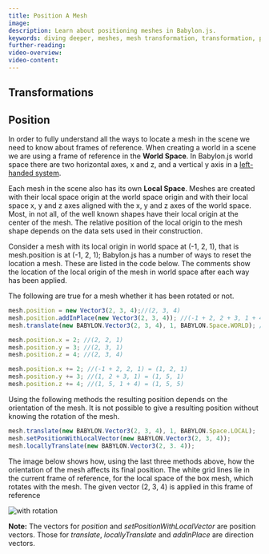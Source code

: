 ```yaml
---
title: Position A Mesh
image: 
description: Learn about positioning meshes in Babylon.js.
keywords: diving deeper, meshes, mesh transformation, transformation, position
further-reading:
video-overview:
video-content:
---
```


## Transformations
## Position
In order to fully understand all the ways to locate a mesh in the scene we need to know about frames of reference. When creating a world in a scene we are using a frame of reference in the **World Space**. In Babylon.js world space there are two horizontal axes, x and z, and a vertical y axis in a [left-handed system](https://www.google.com/search?q=left-handed+3D+coordinate+system&ie=UTF-8).

Each mesh in the scene also has its own **Local Space**.  Meshes are created with their local space origin at the world space origin and with their local space x, y and z axes aligned with the x, y and z axes of the world space. Most, in not all, of the well known shapes have their local origin at the center of the mesh. The relative position of the local origin to the mesh shape depends on the data sets used in their construction.

Consider a mesh with its local origin in world space at (-1, 2, 1), that is mesh.position is at (-1, 2, 1);
Babylon.js has a number of ways to reset the location a mesh. These are listed in the code below. The comments show the location of the local origin of the mesh in world space after each way has been applied.

The following are true for a mesh whether it has been rotated or not.

```javascript
mesh.position = new Vector3(2, 3, 4);//(2, 3, 4)
mesh.position.addInPlace(new Vector3(2, 3, 4)); //(-1 + 2, 2 + 3, 1 + 4) = (1, 5, 5)
mesh.translate(new BABYLON.Vector3(2, 3, 4), 1, BABYLON.Space.WORLD); //(-1 + 2, 2 + 3, 1 + 4) = (1, 5, 5)
```

```javascript
mesh.position.x = 2; //(2, 2, 1)
mesh.position.y = 3; //(2, 3, 1)
mesh.position.z = 4; //(2, 3, 4)
```

```javascript
mesh.position.x += 2; //(-1 + 2, 2, 1) = (1, 2, 1)
mesh.position.y += 3; //(1, 2 + 3, 1) = (1, 5, 1)
mesh.position.z += 4; //(1, 5, 1 + 4) = (1, 5, 5)
```

Using the following methods the resulting position depends on the orientation of the mesh. It is not possible to give a resulting position without knowing the rotation of the mesh.

```javascript
mesh.translate(new BABYLON.Vector3(2, 3, 4), 1, BABYLON.Space.LOCAL);
mesh.setPositionWithLocalVector(new BABYLON.Vector3(2, 3, 4));
mesh.locallyTranslate(new BABYLON.Vector3(2, 3. 4));
```

The image below shows how, using the last three methods above, how the orientation of the mesh affects its final position. The white grid lines lie in the current frame of reference, for the local space of the box mesh, which rotates with the mesh. The given vector (2, 3, 4) is applied in this frame of reference

![with rotation](/img/getstarted/translate2.png)

**Note:** The vectors for *position* and *setPositionWithLocalVector* are position vectors. Those for *translate*, *locallyTranslate* and *addInPlace* are direction vectors.


